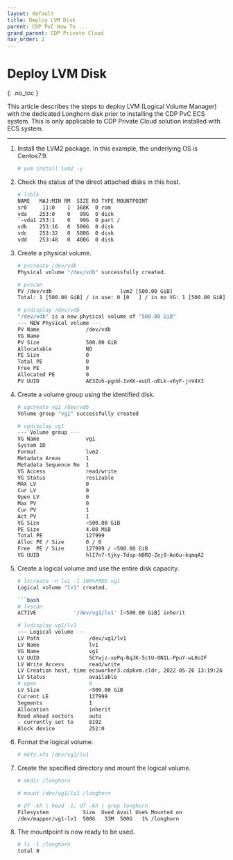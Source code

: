 ```yaml
---
layout: default
title: Deploy LVM Disk
parent: CDP PvC How To ...
grand_parent: CDP Private Cloud
nav_order: 2
---
```


# Deploy LVM Disk
{: .no_toc }

This article describes the steps to deploy LVM (Logical Volume Manager) with the dedicated Longhorn disk prior to installing the CDP PvC ECS system.
This is only applicable to CDP Private Cloud solution installed with ECS system.

---

1. Install the LVM2 package. In this example, the underlying OS is Centos7.9.

    ```bash
    # yum install lvm2 -y
    ```

2. Check the status of the direct attached disks in this host.

    ```bash
    # lsblk
    NAME   MAJ:MIN RM  SIZE RO TYPE MOUNTPOINT
    sr0     11:0    1  368K  0 rom  
    vda    253:0    0   99G  0 disk 
    `-vda1 253:1    0   99G  0 part /
    vdb    253:16   0  500G  0 disk 
    vdc    253:32   0  500G  0 disk 
    vdd    253:48   0  400G  0 disk 
    ```

3. Create a physical volume.

    ```bash
    # pvcreate /dev/vdb
    Physical volume "/dev/vdb" successfully created.
    ```

    ```bash
    # pvscan
    PV /dev/vdb                      lvm2 [500.00 GiB]
    Total: 1 [500.00 GiB] / in use: 0 [0   ] / in no VG: 1 [500.00 GiB]
    ```

    ```bash
    # pvdisplay /dev/vdb
    "/dev/vdb" is a new physical volume of "500.00 GiB"
    --- NEW Physical volume ---
    PV Name               /dev/vdb
    VG Name               
    PV Size               500.00 GiB
    Allocatable           NO
    PE Size               0   
    Total PE              0
    Free PE               0
    Allocated PE          0
    PV UUID               AE3Zoh-pgdd-1vKK-euUl-oELk-v6yF-jnV4X3
    ```  

4. Create a volume group using the identified disk.

    ```bash  
    # vgcreate vg1 /dev/vdb
    Volume group "vg1" successfully created
    ```  
  
    ```bash 
    # vgdisplay vg1
    --- Volume group ---
    VG Name               vg1
    System ID             
    Format                lvm2
    Metadata Areas        1
    Metadata Sequence No  1
    VG Access             read/write
    VG Status             resizable
    MAX LV                0
    Cur LV                0
    Open LV               0
    Max PV                0
    Cur PV                1
    Act PV                1
    VG Size               <500.00 GiB
    PE Size               4.00 MiB
    Total PE              127999
    Alloc PE / Size       0 / 0   
    Free  PE / Size       127999 / <500.00 GiB
    VG UUID               hlI7n7-tjky-Tdsp-N8RQ-Zej8-Ao6u-kqmqA2
    ```
 
 5. Create a logical volume and use the entire disk capacity.
 
    ```bash
    # lvcreate -n lv1 -l 100%FREE vg1
    Logical volume "lv1" created.   
    
    ```bash  
    # lvscan
    ACTIVE            '/dev/vg1/lv1' [<500.00 GiB] inherit
    ```
    
    ```bash  
    # lvdisplay vg1/lv1
    --- Logical volume ---
    LV Path                /dev/vg1/lv1
    LV Name                lv1
    VG Name                vg1
    LV UUID                SCYwjz-xePq-BqJK-5ctU-0N1L-PpuY-wL0o2F
    LV Write Access        read/write
    LV Creation host, time ecsworker3.cdpkvm.cldr, 2022-05-26 13:19:26 +0800
    LV Status              available
    # open                 0
    LV Size                <500.00 GiB
    Current LE             127999
    Segments               1
    Allocation             inherit
    Read ahead sectors     auto
    - currently set to     8192
    Block device           252:0
    ```  

 6. Format the logical volume.

    ```bash
    # mkfs.xfs /dev/vg1/lv1
    ```

 7. Create the specified directory and mount the logical volume.
 
    ```bash          
    # mkdir /longhorn
    ```    
    
    ```bash
    # mount /dev/vg1/lv1 /longhorn
    ```
    
    ```bash
    # df -kh | head -1; df -kh | grep longhorn
    Filesystem           Size  Used Avail Use% Mounted on
    /dev/mapper/vg1-lv1  500G   33M  500G   1% /longhorn
    ```
    
 8. The mountpoint is now ready to be used.
 
    ```bash
    # ls -l /longhorn
    total 0
    ```

